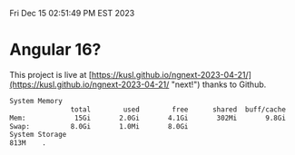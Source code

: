 Fri Dec 15 02:51:49 PM EST 2023

# Angular 16?


This project is live at [https://kusl.github.io/ngnext-2023-04-21/](https://kusl.github.io/ngnext-2023-04-21/ "next!") thanks to Github.

```bash
System Memory
               total        used        free      shared  buff/cache   available
Mem:            15Gi       2.0Gi       4.1Gi       302Mi       9.8Gi        13Gi
Swap:          8.0Gi       1.0Mi       8.0Gi
System Storage
813M	.
